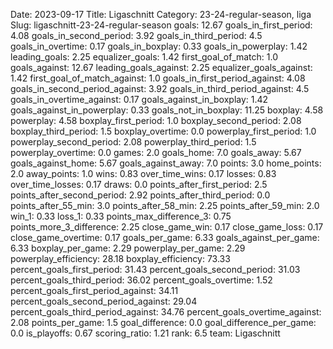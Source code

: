 Date: 2023-09-17
Title: Ligaschnitt
Category: 23-24-regular-season, liga
Slug: ligaschnitt-23-24-regular-season
goals: 12.67
goals_in_first_period: 4.08
goals_in_second_period: 3.92
goals_in_third_period: 4.5
goals_in_overtime: 0.17
goals_in_boxplay: 0.33
goals_in_powerplay: 1.42
leading_goals: 2.25
equalizer_goals: 1.42
first_goal_of_match: 1.0
goals_against: 12.67
leading_goals_against: 2.25
equalizer_goals_against: 1.42
first_goal_of_match_against: 1.0
goals_in_first_period_against: 4.08
goals_in_second_period_against: 3.92
goals_in_third_period_against: 4.5
goals_in_overtime_against: 0.17
goals_against_in_boxplay: 1.42
goals_against_in_powerplay: 0.33
goals_not_in_boxplay: 11.25
boxplay: 4.58
powerplay: 4.58
boxplay_first_period: 1.0
boxplay_second_period: 2.08
boxplay_third_period: 1.5
boxplay_overtime: 0.0
powerplay_first_period: 1.0
powerplay_second_period: 2.08
powerplay_third_period: 1.5
powerplay_overtime: 0.0
games: 2.0
goals_home: 7.0
goals_away: 5.67
goals_against_home: 5.67
goals_against_away: 7.0
points: 3.0
home_points: 2.0
away_points: 1.0
wins: 0.83
over_time_wins: 0.17
losses: 0.83
over_time_losses: 0.17
draws: 0.0
points_after_first_period: 2.5
points_after_second_period: 2.92
points_after_third_period: 0.0
points_after_55_min: 3.0
points_after_58_min: 2.25
points_after_59_min: 2.0
win_1: 0.33
loss_1: 0.33
points_max_difference_3: 0.75
points_more_3_difference: 2.25
close_game_win: 0.17
close_game_loss: 0.17
close_game_overtime: 0.17
goals_per_game: 6.33
goals_against_per_game: 6.33
boxplay_per_game: 2.29
powerplay_per_game: 2.29
powerplay_efficiency: 28.18
boxplay_efficiency: 73.33
percent_goals_first_period: 31.43
percent_goals_second_period: 31.03
percent_goals_third_period: 36.02
percent_goals_overtime: 1.52
percent_goals_first_period_against: 34.11
percent_goals_second_period_against: 29.04
percent_goals_third_period_against: 34.76
percent_goals_overtime_against: 2.08
points_per_game: 1.5
goal_difference: 0.0
goal_difference_per_game: 0.0
is_playoffs: 0.67
scoring_ratio: 1.21
rank: 6.5
team: Ligaschnitt
